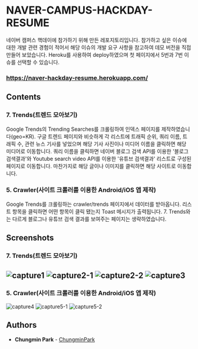 # NAVER-CAMPUS-HACKDAY-RESUME
네이버 캠퍼스 핵데이에 참가하기 위해 만든 레포지토리입니다.
참가하고 싶은 이슈에 대한 개발 관련 경험이 적어서 해당 이슈의 개발 요구 사항을 참고하여 데모 버전을 직접 만들어 보았습니다.
Heroku를 사용하여 deploy하였으며 첫 페이지에서 5번과 7번 이슈를 선택할 수 있습니다.

### https://naver-hackday-resume.herokuapp.com/

## Contents
### 7. Trends(트렌드 모아보기)
Google Trends의 Trending Searches를 크롤링하여 인덱스 페이지를 제작하였습니다(geo=KR). 구글 트렌드 페이지와 비슷하게 각 리스트에 트래픽 순위, 쿼리 이름, 트래픽 수, 관련 뉴스 기사를 넣었으며 해당 기사 사진이나 미디어 이름을 클릭하면 해당 미디어로 이동합니다. 쿼리 이름을 클릭하면 네이버 블로그 검색 API를 이용한 '블로그 검색결과'와 Youtube search video API를 이용한 '유튜브 검색결과' 리스트로 구성된 페이지로 이동합니다. 마찬가지로 해당 글이나 이미지를 클릭하면 해당 사이트로 이동합니다.

### 5. Crawler(사이트 크롤러를 이용한 Android/iOS 앱 제작)
Google Trends를 크롤링하는 crawler/trends 페이지에서 데이터를 받아옵니다. 리스트 항목을 클릭하면 어떤 항목이 클릭 됐는지 Toast 메시지가 출력됩니다. 7. Trends와는 다르게 블로그나 유튜브 검색 결과를 보여주는 페이지는 생략하였습니다.

## Screenshots
### 7. Trends(트렌드 모아보기)
![capture1](https://user-images.githubusercontent.com/15935262/47731088-c1dd7c80-dca6-11e8-8d8f-f13c836a89c9.PNG)
![capture2-1](https://user-images.githubusercontent.com/15935262/47653251-71ddb780-dbcb-11e8-8989-4ce9dcb99d44.PNG)
![capture2-2](https://user-images.githubusercontent.com/15935262/47653983-36dc8380-dbcd-11e8-9c57-cf1f97a5ea2a.PNG)
![capture3](https://user-images.githubusercontent.com/15935262/47653254-73a77b00-dbcb-11e8-9189-c7ae68c5d0e7.PNG)
------------------------
### 5. Crawler(사이트 크롤러를 이용한 Android/iOS 앱 제작)
![capture4](https://user-images.githubusercontent.com/15935262/47731211-fc471980-dca6-11e8-8e06-0af310ac2a96.PNG)
![capture5-1](https://user-images.githubusercontent.com/15935262/47731215-fea97380-dca6-11e8-94ec-aaebfa4ecdf4.PNG)
![capture5-2](https://user-images.githubusercontent.com/15935262/47731335-3b756a80-dca7-11e8-959e-9edbce1d88e6.PNG)
## Authors
* **Chungmin Park** - [ChungminPark](https://github.com/ChungminPark)
